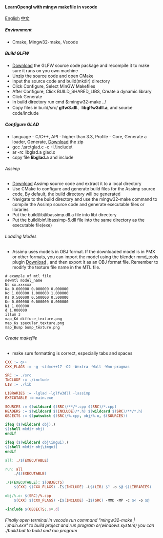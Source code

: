 #### LearnOpengl with mingw makefile in vscode

[English](README.md) [中文](README_zh.md)

##### Environment
- Cmake, Mingw32-make, Vscode

##### Build GLFW

- [Download](https://github.com/glfw/glfw/releases) the GLFW source code package and recompile it to make sure it runs on you own machine
- Unzip the source code and open CMake
- Input the source code and build(mkdir) directory
- Click Configure, Select MinGW Makefiles
- After Configure, Click BUILD_SHARED_LIBS, Create a dynamic library
- Click Generate
- In build directory run cmd $:mingw32-make ../
- Copy files in build/src/ **glfw3.dll**、**libglfw3dll.a**, and source code/include

##### Configure GLAD

- language - C/C++, API - higher than 3.3, Profile - Core, Generate a loader, Generate, [Download](https://glad.dav1d.de/) the zip
- gcc .\src\glad.c -c -I.\include\
- ar -rc libglad.a glad.o
- copy file **libglad.a** and include

###### Assimp

- [Download](https://github.com/assimp/assimp) Assimp source code and extract it to a local directory
- Use CMake to configure and generate build files for the Assimp source code, By default, the build directory will be generated
- Navigate to the build directory and use the mingw32-make command to compile the Assimp source code and generate executable files or libraries
- Put the build\lib\libassimp.dll.a file into lib/ directory
- Put the build\bin\libassimp-5.dll file into the same directory as the executable file(exe)

###### Loading Modes

- Assimp uses models in OBJ format. If the downloaded model is in PMX or other formats, you can import the model using the blender mmd_tools plugin [Download](https://github.com/powroupi/blender_mmd_tools) , and then export it as an OBJ format file. Remember to modify the texture file name in the MTL file. 

```
# example of mtl file
newmtl model_name
Ns xx.xxxxxx
Ka 0.000000 0.000000 0.000000
Kd 1.000000 1.000000 1.000000
Ks 0.500000 0.500000 0.500000
Ke 0.000000 0.000000 0.000000
Ni 1.000000
d 1.000000
illum 3
map_Kd diffuse_texture.png
map_Ks specular_texture.png
map_Bump bump_texture.png
```

###### Create makefile

- make sure formatting is correct, especially tabs and spaces

```makefile
CXX := g++
CXX_FLAGS := -g -std=c++17 -O2 -Wextra -Wall -Wno-pragmas

SRC := ./src
INCLUDE := ./include
LIB := ./lib

LIBRARIES := -lglad -lglfw3dll -lassimp
EXECUTABLE := main.exe

SOURCES := $(wildcard $(SRC)/**/*.cpp $(SRC)/*.cpp)
HEADERS := $(wildcard $(INCLUDE)/*.h) $(wildcard $(SRC)/**/*.h)
OBJECTS := $(patsubst $(SRC)/%.cpp, obj/%.o, $(SOURCES))

ifeq ($(wildcard obj),)
$(shell mkdir obj)
endif

ifeq ($(wildcard obj\imgui),)
$(shell mkdir obj\imgui)
endif

all: ./$(EXECUTABLE)

run: all
	./$(EXECUTABLE)

./$(EXECUTABLE): $(OBJECTS)
	$(CXX) $(CXX_FLAGS) -I$(INCLUDE) -L$(LIB) $^ -o $@ $(LIBRARIES)

obj/%.o: $(SRC)/%.cpp
	$(CXX) $(CXX_FLAGS) -I$(INCLUDE) -I$(SRC) -MMD -MP -c $< -o $@

-include $(OBJECTS:.o=.d)
```

###### Finally open terminal in vscode run command "mingw32-make | .\main.exe" to build project and run program or(windows system) you can ./build.bat to build and run program

